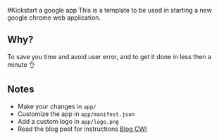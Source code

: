 #Kickstart a google app
This is a template to be used in starting a new google chrome web application.

## Why?
To save you time and avoid user error, and to get it done in less then a minute :ok_hand:

## Notes
* Make your changes in `app/`
* Customize the app in `app/manifest.json`
* Add a custom logo in `app/logo.png`
* Read the blog post for instructions [Blog CWI](http://codewithintent.com/how-to-create-a-chrome-app-in-under-1-minute/)
